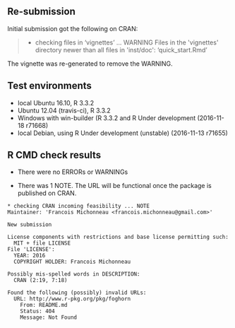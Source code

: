 ## Re-submission

Initial submission got the following on CRAN:

> * checking files in ‘vignettes’ ... WARNING
> Files in the 'vignettes' directory newer than all files in 'inst/doc':
>   ‘quick_start.Rmd’

The vignette was re-generated to remove the WARNING.

## Test environments

- local Ubuntu 16.10, R 3.3.2
- Ubuntu 12.04 (travis-ci), R 3.3.2
- Windows with win-builder (R 3.3.2 and R Under development (2016-11-18 r71668)
- local Debian, using R Under development (unstable) (2016-11-13 r71655)

## R CMD check results

- There were no ERRORs or WARNINGs

- There was 1 NOTE. The URL will be functional once the package is published on
  CRAN.

```
* checking CRAN incoming feasibility ... NOTE
Maintainer: 'Francois Michonneau <francois.michonneau@gmail.com>'

New submission

License components with restrictions and base license permitting such:
  MIT + file LICENSE
File 'LICENSE':
  YEAR: 2016
  COPYRIGHT HOLDER: Francois Michonneau

Possibly mis-spelled words in DESCRIPTION:
  CRAN (2:19, 7:18)

Found the following (possibly) invalid URLs:
  URL: http://www.r-pkg.org/pkg/foghorn
    From: README.md
    Status: 404
    Message: Not Found
```
